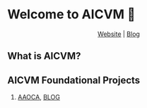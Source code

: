 # Welcome to AICVM :wave:

<div align="center">
<a href="">Website</a> | <a href="">Blog</a> </div>

## What is AICVM?


## AICVM Foundational Projects
1. [AAOCA](https://github.com/AI-in-Cardiovascular-Medicine/AAOCA), [BLOG](https://mb-neuro.medical-blocks.ch/public_access/projects)
